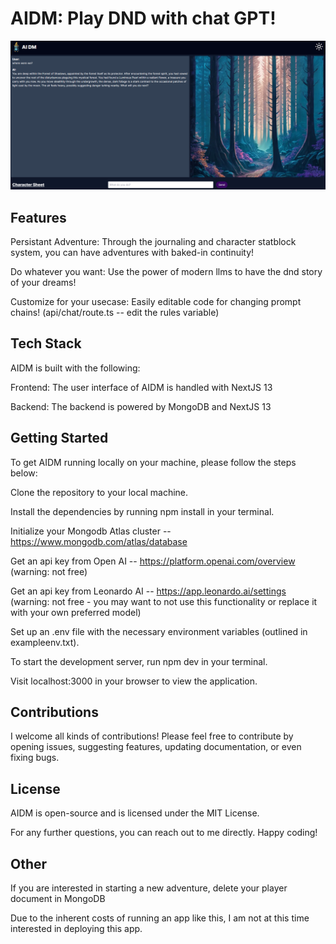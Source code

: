 # AIDM: Play DND with chat GPT!

![image](./public/aidmimage.png)

## Features
Persistant Adventure: Through the journaling and character statblock system, you can have adventures with baked-in continuity!

Do whatever you want: Use the power of modern llms to have the dnd story of your dreams!

Customize for your usecase: Easily editable code for changing prompt chains! (api/chat/route.ts -- edit the rules variable)

## Tech Stack
AIDM is built with the following:

Frontend: The user interface of AIDM is handled with NextJS 13

Backend: The backend is powered by MongoDB and NextJS 13

## Getting Started
To get AIDM running locally on your machine, please follow the steps below:

Clone the repository to your local machine.

Install the dependencies by running npm install in your terminal.

Initialize your Mongodb Atlas cluster -- https://www.mongodb.com/atlas/database

Get an api key from Open AI -- https://platform.openai.com/overview (warning: not free)

Get an api key from Leonardo AI -- https://app.leonardo.ai/settings (warning: not free - you may want to not use this functionality or replace it with your own preferred model)

Set up an .env file with the necessary environment variables (outlined in exampleenv.txt).

To start the development server, run npm dev in your terminal.

Visit localhost:3000 in your browser to view the application.

## Contributions
I welcome all kinds of contributions! Please feel free to contribute by opening issues, suggesting features, updating documentation, or even fixing bugs.

## License
AIDM is open-source and is licensed under the MIT License.

For any further questions, you can reach out to me directly. Happy coding!

## Other
If you are interested in starting a new adventure, delete your player document in MongoDB

Due to the inherent costs of running an app like this, I am not at this time interested in deploying this app.
